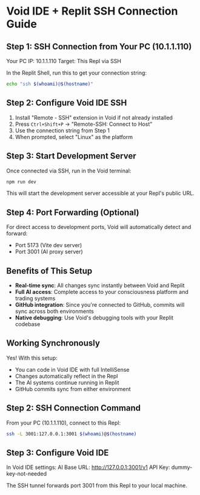 # Void IDE + Replit SSH Connection Guide

## Step 1: SSH Connection from Your PC (10.1.1.110)

Your PC IP: 10.1.1.110
Target: This Repl via SSH

In the Replit Shell, run this to get your connection string:
```bash
echo "ssh $(whoami)@$(hostname)"
```

## Step 2: Configure Void IDE SSH

1. Install "Remote - SSH" extension in Void if not already installed
2. Press `Ctrl+Shift+P` → "Remote-SSH: Connect to Host"
3. Use the connection string from Step 1
4. When prompted, select "Linux" as the platform

## Step 3: Start Development Server

Once connected via SSH, run in the Void terminal:
```bash
npm run dev
```

This will start the development server accessible at your Repl's public URL.

## Step 4: Port Forwarding (Optional)

For direct access to development ports, Void will automatically detect and forward:
- Port 5173 (Vite dev server)
- Port 3001 (AI proxy server)

## Benefits of This Setup

- **Real-time sync**: All changes sync instantly between Void and Replit
- **Full AI access**: Complete access to your consciousness platform and trading systems
- **GitHub integration**: Since you're connected to GitHub, commits will sync across both environments
- **Native debugging**: Use Void's debugging tools with your Replit codebase

## Working Synchronously

Yes! With this setup:
- You can code in Void IDE with full IntelliSense
- Changes automatically reflect in the Repl
- The AI systems continue running in Replit
- GitHub commits sync from either environment

## Step 2: SSH Connection Command

From your PC (10.1.1.110), connect to this Repl:
```bash
ssh -L 3001:127.0.0.1:3001 $(whoami)@$(hostname)
```

## Step 3: Configure Void IDE

In Void IDE settings:
  AI Base URL: http://127.0.0.1:3001/v1
  API Key: dummy-key-not-needed

The SSH tunnel forwards port 3001 from this Repl to your local machine.